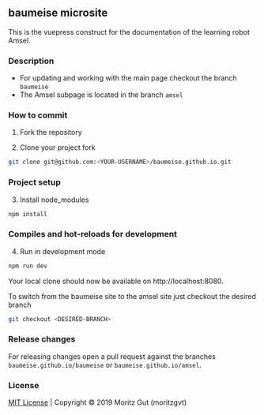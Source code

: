 ## baumeise microsite

This is the vuepress construct for the documentation of the learning robot Amsel.

### Description

- For updating and working with the main page checkout the branch `baumeise`
- The Amsel subpage is located in the branch `amsel`

### How to commit

1. Fork the repository

2. Clone your project fork

```sh
git clone git@github.com:<YOUR-USERNAME>/baumeise.github.io.git
```

### Project setup

3. Install node_modules

```sh
npm install
```

### Compiles and hot-reloads for development

4. Run in development mode

```sh
npm run dev
```

Your local clone should now be available on http://localhost:8080.

To switch from the baumeise site to the amsel site just checkout the desired branch

```sh
git checkout <DESIRED-BRANCH>
```

### Release changes
For releasing changes open a pull request against the branches `baumeise.github.io/baumeise` or `baumeise.github.io/amsel`.

### License
[MIT License](https://github.com/moritzgvt/amseldocs/blob/master/LICENSE) | Copyright © 2019 Moritz Gut (moritzgvt)
